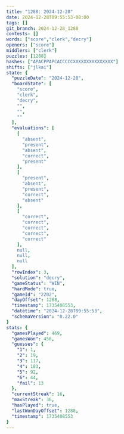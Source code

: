 ```yaml
---
title: "1288: 2024-12-28"
date: 2024-12-28T09:55:53-08:00
tags: []
git_branch: 2024-12-28_1288
contests: []
words: ["score","clerk","decry"]
openers: ["score"]
middlers: ["clerk"]
puzzles: [1288]
hashes: ["APACPPAPCACCCCCXXXXXXXXXXXXXXX"]
shifts: ["jlkai"]
state: {
  "puzzleDate": "2024-12-28",
  "boardState": [
    "score",
    "clerk",
    "decry",
    "",
    "",
    ""
  ],
  "evaluations": [
    [
      "absent",
      "present",
      "absent",
      "correct",
      "present"
    ],
    [
      "present",
      "absent",
      "present",
      "correct",
      "absent"
    ],
    [
      "correct",
      "correct",
      "correct",
      "correct",
      "correct"
    ],
    null,
    null,
    null
  ],
  "rowIndex": 3,
  "solution": "decry",
  "gameStatus": "WIN",
  "hardMode": true,
  "gameId": "2202",
  "dayOffset": 1288,
  "timestamp": 1735408553,
  "datetime": "2024-12-28T09:55:53",
  "schemaVersion": "0.22.0"
}
stats: {
  "gamesPlayed": 469,
  "gamesWon": 456,
  "guesses": {
    "1": 1,
    "2": 19,
    "3": 117,
    "4": 183,
    "5": 92,
    "6": 44,
    "fail": 13
  },
  "currentStreak": 16,
  "maxStreak": 36,
  "hasPlayed": true,
  "lastWonDayOffset": 1288,
  "timestamp": 1735408553
}
---
```

<!-- more -->
